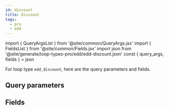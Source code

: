 ```yaml
---
id: discount
title: Discount
tags:
  - pro
  - edd
---
```

import { QueryArgsList } from '@site/common/QueryArgs.jsx'
import { FieldsList } from '@site/common/Fields.jsx'
import json from '@site/generate/loop-types-pro/edd/edd-discount.json'
const { query_args, fields } = json

For loop type `edd_discount`, here are the query parameters and fields.

## Query parameters

<QueryArgsList args={query_args} />

## Fields

<FieldsList fields={fields} />

